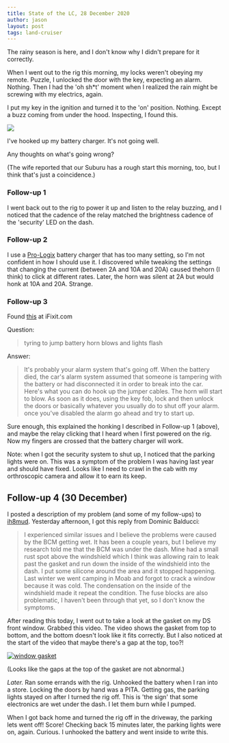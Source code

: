 ```yaml
---
title: State of the LC, 28 December 2020
author: jason
layout: post
tags: land-cruiser
---
```

The rainy season is here, and I don't know why I didn't prepare for it correctly.

When I went out to the rig this morning, my locks weren't obeying my remote.  Puzzle, I unlocked the door with the key, expecting an alarm.  Nothing.  Then I had the 'oh sh*t' moment when I realized the rain might be screwing with my electrics, again.

I put my key in the ignition and turned it to the 'on' position.  Nothing.  Except a buzz coming from under the hood.  Inspecting, I found this.

[![](http://img.youtube.com/vi/G_QPG6clT_o/0.jpg)](http://www.youtube.com/watch?v=G_QPG6clT_o "LC100 relay")

I've hooked up my battery charger.  It's not going well.

Any thoughts on what's going wrong?

(The wife reported that our Suburu has a rough start this morning, too, but I think that's just a coincidence.)

### Follow-up 1 ###

I went back out to the rig to power it up and listen to the relay buzzing, and I noticed that the cadence of the relay matched the brightness cadence of the 'security' LED on the dash.

### Follow-up 2 ###

I use a [Pro-Logix](https://cloreautomotive.com/product/pl2320/) battery charger that has too many setting, so I'm not confident in how I should use it.  I discovered while tweaking the settings that changing the current (between 2A and 10A and 20A) caused thehorn (I think) to click at different rates.  Later, the horn was silent at 2A but would honk at 10A and 20A.  Strange.

### Follow-up 3 ###

Found [this](https://www.ifixit.com/Answers/View/243700/trying+to+jump+battery+lights+flash+and+horn+blows) at iFixit.com

Question:
>tyring to jump battery horn blows and lights flash

Answer:
> It's probably your alarm system that's going off. When the battery died, the car's alarm system assumed that someone is tampering with the battery or had disconnected it in order to break into the car. Here's what you can do hook up the jumper cables. The horn will start to blow. As soon as it does, using the key fob, lock and then unlock the doors or basically whatever you usually do to shut off your alarm. once you've disabled the alarm go ahead and try to start up.

Sure enough, this explained the honking I described in Follow-up 1 (above), and maybe the relay clicking that I heard when I first powered on the rig.  Now my fingers are crossed that the battery charger will work.

Note: when I got the security system to shut up, I noticed that the parking lights were on.  This was a symptom of the problem I was having last year and should have fixed.  Looks like I need to crawl in the cab with my orthroscopic camera and allow it to earn its keep.

## Follow-up 4 (30 December)

I posted a description of my problem (and some of my follow-ups) to [ih8mud]().  Yesterday afternoon, I got this reply from Dominic Balducci:

> I experienced similar issues and I believe the problems were caused by the BCM getting wet. It has been a couple years, but I believe my research told me that the BCM was under the dash. Mine had a small rust spot above the windshield which I think was allowing rain to leak past the gasket and run down the inside of the windshield into the dash. I put some silicone around the area and it stopped happening. Last winter we went camping in Moab and forgot to crack a window because it was cold. The condensation on the inside of the windshield made it repeat the condition. The fuse blocks are also problematic, I haven't been through that yet, so I don't know the symptoms.

After reading this today, I went out to take a look at the gasket on my DS front window.  Grabbed this video.  The video shows the gasket from top to bottom, and the bottom doesn't look like it fits correctly.  But I also noticed at the start of the video that maybe there's a gap at the top, too?!

[![window gasket](http://img.youtube.com/vi/BjYOmcbkDsY/0.jpg)](http://www.youtube.com/watch?v=BjYOmcbkDsY "window gasket")

(Looks like the gaps at the top of the gasket are not abnormal.)

*Later.*  Ran some errands with the rig.  Unhooked the battery when I ran into a store.  Locking the doors by hand was a PITA.  Getting gas, the parking lights stayed on after I turned the rig off.  This is 'the sign' that some electronics are wet under the dash.  I let them burn while I pumped.

When I got back home and turned the rig off in the driveway, the parking lets went off!  Score!  Checking back 15 minutes later, the parking lights were on, again.  Curious.  I unhooked the battery and went inside to write this.
